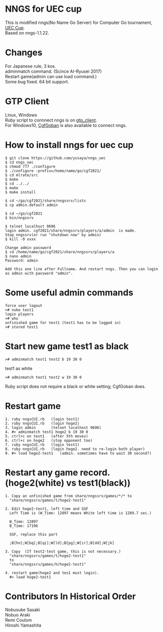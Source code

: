 # NNGS for UEC cup
This is modified nngs(No Name Go Server) for Computer Go tournament, [UEC Cup](http://entcog.c.ooco.jp/entcog/new_uec/en/).  
Based on nngs-1.1.22.

# Changes
For Japanese rule, 3 kos.  
adminmatch command. (Scince AI-Ryusei 2017)  
Restart game(admin can use load command.)  
Some bug fixed. 64 bit support.

# GTP Client
Linux, Windows  
Ruby script to connnect nngs is on [gtp_client](https://github.com/yssaya/nngs_uec/tree/master/gtp_client).  
For Windows10, [CgfGoban](http://www.yss-aya.com/cgfgoban.html) is also available to connect nngs.

# How to install nngs for uec cup
```
$ git clone https://github.com/yssaya/nngs_uec
$ cd nngs_uec
$ chmod 777 ./configure
$ ./configure -prefix=/home/name/go/cgf2021/
$ cd mlrate/src
$ make
$ cd ../../
$ make
$ make install

$ cd ~/go/cgf2021/share/nngssrv/lists
$ cp admin.default admin

$ cd ~/go/cgf2021
$ bin/nngssrv

$ telnet localhost 9696
login admin. cgf2021/share/nngssrv/players/a/admin  is made.
Stop nngssrv(or run "shutdown now" by admin)
$ kill -9 xxxx

Change admin password
$ cd /home/name/go/cgf2021/share/nngssrv/players/a
$ nano admin
Password: admin

Add this one line after Fullname. And restart nngs. Then you can login as admin with password "admin".
```

# Some useful admin commands
```
force user logout
># nuke test1
login players
># who
unfinished game for test1 (test1 has to be logged in)
># stored test1
```

# Start new game test1 as black
```
># adminmatch test1 test2 b 19 30 0
```
test1 as white
```
># adminmatch test1 test2 w 19 30 0
```
Ruby script does not require a black or white setting; CgfGoban does.

# Restart game
```
1. ruby nngsCUI.rb   (login test1)
2. ruby nngsCUI.rb   (login hoge2)
3. login admin       (telnet localhost 9696)
4. #> adminmatch test1 hoge2 b 19 30 0
5. ctrl+c on test1   (after 5th moves)
6. ctrl+c on hoge2   (stop opponent too)
7. ruby nngsCUI.rb   (login test1)
8. ruby nngsCUI.rb   (login hoge2. need to re-login both player)
9. #> load hoge2-test1   (admin. sometimes have to wait 30 second?)
```
# Restart any game record. (hoge2(white) vs test1(black))
```
1. Copy an unfinished game from share/nngssrv/games/*/* to
  "share/nngssrv/games/t/hoge2-test1"

2. Edit hoge2-test1, left time and SGF
  Left Time is (W_Time: 12897 means White left time is 1289.7 sec.)

  W_Time: 12897
  B_Time: 17196

  SGF, replace this part

  ;B[hn];W[bq];B[qi];W[ld];B[pg];W[ir];B[dd];W[jk]

3. Copy  (If test2-test game, this is not necessary.)
  "share/nngssrv/games/t/hoge2-test1"
  to
  "share/nngssrv/games/h/hoge2-test1"

4. restart game(hoge2 and tes1 must login).
  #> load hoge2-test1
```

# Contributors In Historical Order
Nobusuke Sasaki  
Nobuo Araki  
Remi Coulom  
Hiroshi Yamashita  
